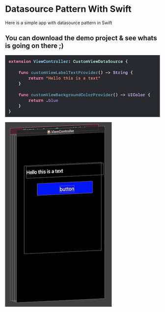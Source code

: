 # Datasource Pattern With Swift
Here is a simple app with datasource pattern in Swift

## You can download the demo project & see whats is going on there ;)

![](https://github.com/HappyIosDeveloper/Datasource-Pattern-With-Swift/blob/main/1.jpg)

![](https://github.com/HappyIosDeveloper/Datasource-Pattern-With-Swift/blob/main/2.jpg)
